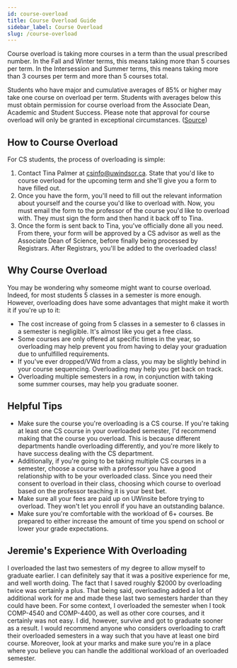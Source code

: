 ```yaml
---
id: course-overload
title: Course Overload Guide
sidebar_label: Course Overload
slug: /course-overload
---
```


Course overload is taking more courses in a term than the usual prescribed number. In the Fall and Winter terms, this means taking more than 5 courses per term. In the Intersession and Summer terms, this means taking more than 3 courses per term and more than 5 courses total.

Students who have major and cumulative averages of 85% or higher may take one course on overload per term. Students with averages below this must obtain permission for course overload from the Associate Dean, Academic and Student Success. Please note that approval for course overload will only be granted in exceptional circumstances. ([Source](https://www.uwindsor.ca/fahss/online-advising/702/faq-how-do-i-register-course-overload))

## How to Course Overload

For CS students, the process of overloading is simple:

1. Contact Tina Palmer at csinfo@uwindsor.ca. State that you'd like to course overload for the upcoming term and she'll give you a form to have filled out.
2. Once you have the form, you'll need to fill out the relevant information about yourself and the course you'd like to overload with. Now, you must email the form to the professor of the course you'd like to overload with. They must sign the form and then hand it back off to Tina.
3. Once the form is sent back to Tina, you've officially done all you need. From there, your form will be approved by a CS advisor as well as the Associate Dean of Science, before finally being processed by Registrars. After Registrars, you'll be added to the overloaded class!

## Why Course Overload

You may be wondering why someome might want to course overload. Indeed, for most students 5 classes in a semester is more enough. However, overloading does have some advantages that might make it worth it if you're up to it:

- The cost increase of going from 5 classes in a semester to 6 classes in a semester is negligible. It's almost like you get a free class.
- Some courses are only offered at specific times in the year, so overloading may help prevent you from having to delay your graduation due to unfulfilled requirements.
- If you've ever dropped/VWd from a class, you may be slightly behind in your course sequencing. Overloading may help you get back on track.
- Overloading multiple semesters in a row, in conjunction with taking some summer courses, may help you graduate sooner.

## Helpful Tips

- Make sure the course you're overloading is a CS course. If you're taking at least one CS course in your overloaded semester, I'd recommend making that the course you overload. This is because different departments handle overloading differently, and you're more likely to have success dealing with the CS department.
- Additionally, if you're going to be taking multiple CS courses in a semester, choose a course with a professor you have a good relationship with to be your overloaded class. Since you need their consent to overload in their class, choosing which course to overload based on the professor teaching it is your best bet.
- Make sure all your fees are paid up on UWinsite before trying to overload. They won't let you enroll if you have an outstanding balance.
- Make sure you're comfortable with the workload of 6+ courses. Be prepared to either increase the amount of time you spend on school or lower your grade expectations.

## Jeremie's Experience With Overloading

I overloaded the last two semesters of my degree to allow myself to graduate earlier. I can definitely say that it was a positive experience for me, and well worth doing. The fact that I saved roughly $2000 by overloading twice was certainly a plus. That being said, overloading added a lot of additional work for me and made these last two semesters harder than they could have been. For some context, I overloaded the semester when I took COMP-4540 and COMP-4400, as well as other core courses, and it certainly was not easy. I did, however, survive and got to graduate sooner as a result. I would recommend anyone who considers overloading to craft their overloaded semesters in a way such that you have at least one bird course. Moreover, look at your marks and make sure you're in a place where you believe you can handle the additional workload of an overloaded semester.
